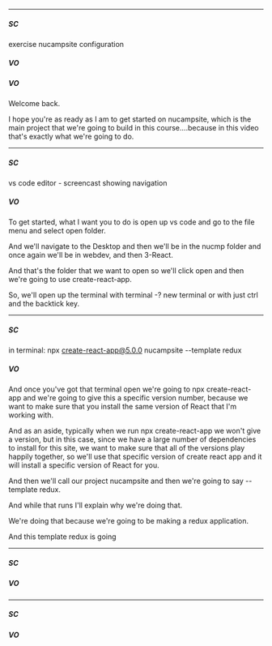 
--- 

##### SC

  exercise nucampsite configuration

##### VO

      


##### VO

Welcome back.

I hope you're as ready as I am to get started on nucampsite, which is the main project that we're going to build in this course....because in this video that's exactly what we're going to do.

--- 

##### SC

vs code editor - screencast showing navigation


##### VO


To get started, what I want you to do is open up vs code and go to the file menu and select open folder.

And we'll navigate to the Desktop and then we'll be in the nucmp folder and once again we'll be in webdev, and then 3-React.  

And that's the folder that we want to open so we'll click open and then we're going to use create-react-app.

So, we'll open up the terminal with terminal -? new terminal or with just ctrl and the backtick key.


<!-- To get started, what i want you to do is open up vs code and then command shift n or file -- new window to get  anew window.  And when you've got something like what I've got on the screen here you can just click that open icon and navigate to your desktop and then tthe nucamp folder and we'll be in webdev again and react.

And we'll click open and then we're going to use create-react-app.

So what I want you to do is open up the terminal with terminal -> new terminal or ctrl + backtick. -->


--- 

##### SC
in terminal: 
 npx create-react-app@5.0.0 nucampsite --template redux

##### VO
And once you've got that terminal open we're going to npx create-react-app and we're going to give this a specific version number, because we want to make sure that you install the same version of React that I'm working with.  

And as an aside, typically when we run npx create-react-app we won't give a version, but in this case, since we have a large number of dependencies to install for this site, we want to make sure that all of the versions play happily together, so we'll use that specific version of create react app and it will install a specific version of React for you.

And then we'll call our project nucampsite and then we're going to say --template redux.

And while that runs I'll explain why we're doing that.

We're doing that because we're going to be making a redux application.

And this template redux is going  

--- 

##### SC



##### VO

--- 

##### SC



##### VO
